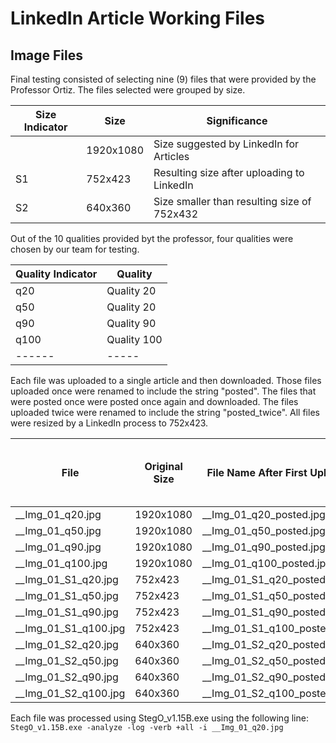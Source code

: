 # LinkedIn Article Working Files

## Image Files

Final testing consisted of selecting nine (9) files that were provided by the Professor Ortiz.  The files selected were grouped by size. 

|Size Indicator|Size|Significance|
|------|----|-----|
||1920x1080|Size suggested by LinkedIn for Articles|
|S1|752x423|Resulting size after uploading to LinkedIn|
|S2|640x360|Size smaller than resulting size of 752x432|

Out of the 10 qualities provided byt the professor, four qualities were chosen by our team for testing.

|Quality Indicator|Quality|
|------|-----|
|q20|Quality 20|
|q50|Quality 20|
|q90|Quality 90|
|q100|Quality 100|
|------|-----|

Each file was uploaded to a single article and then downloaded.  Those files uploaded once were renamed to include the string "posted".  The files that were posted once were posted once again and downloaded.  The files uploaded twice were renamed to include the string "posted_twice".  All files were resized by a LinkedIn process to 752x423.

|File|Original Size| File Name After First Upload | File Name After Second Upload | File Size After First _and_ Second Upload |
|-----|----------|--------------|--------|------------|
|__Img_01_q20.jpg|1920x1080|__Img_01_q20_posted.jpg|__Img_01_q20_posted_twice.jpg|752x423|
|__Img_01_q50.jpg|1920x1080|__Img_01_q50_posted.jpg|__Img_01_q50_posted_twice.jpg|752x423|
|__Img_01_q90.jpg|1920x1080|__Img_01_q90_posted.jpg|__Img_01_q90_posted_twice.jpg|752x423|
|__Img_01_q100.jpg|1920x1080|__Img_01_q100_posted.jpg|__Img_01_q100_posted_twice.jpg|752x423|
|__Img_01_S1_q20.jpg|752x423|__Img_01_S1_q20_posted.jpg|__Img_01_S1_q20_posted_twice.jpg|752x423|
|__Img_01_S1_q50.jpg|752x423|__Img_01_S1_q50_posted.jpg|__Img_01_S1_q50_posted_twice.jpg|752x423|
|__Img_01_S1_q90.jpg|752x423|__Img_01_S1_q90_posted.jpg|__Img_01_S1_q90_posted_twice.jpg|752x423|
|__Img_01_S1_q100.jpg|752x423|__Img_01_S1_q100_posted.jpg|__Img_01_S1_q100_posted_twice.jpg|752x423|
|__Img_01_S2_q20.jpg|640x360|__Img_01_S2_q20_posted.jpg|__Img_01_S2_q20_posted_twice.jpg|752x423|
|__Img_01_S2_q50.jpg|640x360|__Img_01_S2_q50_posted.jpg|__Img_01_S2_q50_posted_twice.jpg|752x423|
|__Img_01_S2_q90.jpg|640x360|__Img_01_S2_q90_posted.jpg|__Img_01_S2_q90_posted_twice.jpg|752x423|
|__Img_01_S2_q100.jpg|640x360|__Img_01_S2_q100_posted.jpg|__Img_01_S2_q100_posted_twice.jpg|752x423|

Each file was processed using StegO_v1.15B.exe using the following line:
```StegO_v1.15B.exe -analyze -log -verb +all -i __Img_01_q20.jpg ```

